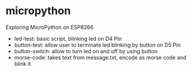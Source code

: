 # micropython
Exploring MicroPython on ESP8266

 * led-test: basic script, blinking led on D4 Pin
 * button-test: allow user to terminate led blinking by button on D5 Pin
 * button-switch: allow to turn led on and off by using button
 * morse-code: takes text from message.txt, encode as morse code and blink it
